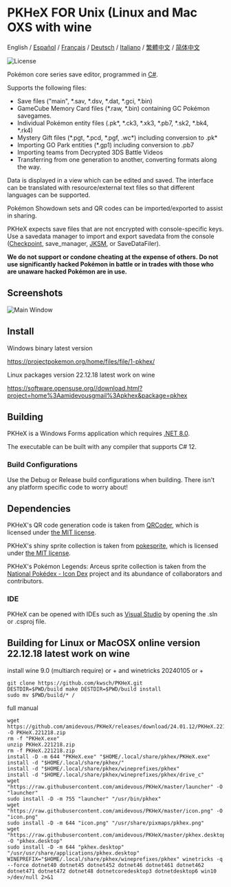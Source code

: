 PKHeX FOR Unix (Linux and Mac OXS with wine
=====
<div>
  <span>English</span> / <a href=".github/README-es.md">Español</a> / <a href=".github/README-fr.md">Français</a> / <a href=".github/README-de.md">Deutsch</a> / <a href=".github/README-it.md">Italiano</a> / <a href=".github/README-zhHK.md">繁體中文</a> / <a href=".github/README-zh.md">简体中文</a>
</div>

![License](https://img.shields.io/badge/License-GPLv3-blue.svg)

Pokémon core series save editor, programmed in [C#](https://en.wikipedia.org/wiki/C_Sharp_%28programming_language%29).

Supports the following files:
* Save files ("main", \*.sav, \*.dsv, \*.dat, \*.gci, \*.bin)
* GameCube Memory Card files (\*.raw, \*.bin) containing GC Pokémon savegames.
* Individual Pokémon entity files (.pk\*, \*.ck3, \*.xk3, \*.pb7, \*.sk2, \*.bk4, \*.rk4)
* Mystery Gift files (\*.pgt, \*.pcd, \*.pgf, .wc\*) including conversion to .pk\*
* Importing GO Park entities (\*.gp1) including conversion to .pb7
* Importing teams from Decrypted 3DS Battle Videos
* Transferring from one generation to another, converting formats along the way.

Data is displayed in a view which can be edited and saved.
The interface can be translated with resource/external text files so that different languages can be supported.

Pokémon Showdown sets and QR codes can be imported/exported to assist in sharing.

PKHeX expects save files that are not encrypted with console-specific keys. Use a savedata manager to import and export savedata from the console ([Checkpoint](https://github.com/FlagBrew/Checkpoint), save_manager, [JKSM](https://github.com/J-D-K/JKSM), or SaveDataFiler).

**We do not support or condone cheating at the expense of others. Do not use significantly hacked Pokémon in battle or in trades with those who are unaware hacked Pokémon are in use.**

## Screenshots

![Main Window](https://i.imgur.com/HZs37cM.png)

## Install

Windows binary latest version

https://projectpokemon.org/home/files/file/1-pkhex/

Linux packages version 22.12.18 latest work on wine

https://software.opensuse.org//download.html?project=home%3Aamidevousgmail%3Apkhex&package=pkhex

## Building

PKHeX is a Windows Forms application which requires [.NET 8.0](https://dotnet.microsoft.com/download/dotnet/8.0).

The executable can be built with any compiler that supports C# 12.

### Build Configurations

Use the Debug or Release build configurations when building. There isn't any platform specific code to worry about!

## Dependencies

PKHeX's QR code generation code is taken from [QRCoder](https://github.com/codebude/QRCoder), which is licensed under [the MIT license](https://github.com/codebude/QRCoder/blob/master/LICENSE.txt).

PKHeX's shiny sprite collection is taken from [pokesprite](https://github.com/msikma/pokesprite), which is licensed under [the MIT license](https://github.com/msikma/pokesprite/blob/master/LICENSE).

PKHeX's Pokémon Legends: Arceus sprite collection is taken from the [National Pokédex - Icon Dex](https://www.deviantart.com/pikafan2000/art/National-Pokedex-Version-Delta-Icon-Dex-824897934) project and its abundance of collaborators and contributors.

### IDE

PKHeX can be opened with IDEs such as [Visual Studio](https://visualstudio.microsoft.com/downloads/) by opening the .sln or .csproj file.

## Building for Linux or MacOSX online version 22.12.18 latest work on wine

install wine 9.0 (multiarch require) or + and winetricks 20240105 or +

```
git clone https://github.com/kwsch/PKHeX.git
DESTDIR=$PWD/build make DESTDIR=$PWD/build install
sudo mv $PWD/build/* /
```

full manual

```
wget https://github.com/amidevous/PKHeX/releases/download/24.01.12/PKHeX.221218.zip -O PKHeX.221218.zip
rm -f "PKHeX.exe"
unzip PKHeX.221218.zip
rm -f PKHeX.221218.zip
install -D -m 644 "PKHeX.exe" "$HOME/.local/share/pkhex/PKHeX.exe"
install -d "$HOME/.local/share/pkhex/"
install -d "$HOME/.local/share/pkhex/wineprefixes/pkhex"
install -d "$HOME/.local/share/pkhex/wineprefixes/pkhex/drive_c"
wget "https://raw.githubusercontent.com/amidevous/PKHeX/master/launcher" -O "launcher"
sudo install -D -m 755 "launcher" "/usr/bin/pkhex"
wget "https://raw.githubusercontent.com/amidevous/PKHeX/master/icon.png" -O "icon.png"
sudo install -D -m 644 "icon.png" "/usr/share/pixmaps/pkhex.png"
wget "https://raw.githubusercontent.com/amidevous/PKHeX/master/pkhex.desktop" -O "pkhex.desktop"
sudo install -D -m 644 "pkhex.desktop" "/usr/usr/share/applications/pkhex.desktop"
WINEPREFIX="$HOME/.local/share/pkhex/wineprefixes/pkhex" winetricks -q --force dotnet40 dotnet45 dotnet452 dotnet46 dotnet461 dotnet462 dotnet471 dotnet472 dotnet48 dotnetcoredesktop3 dotnetdesktop6 win10 >/dev/null 2>&1
```
